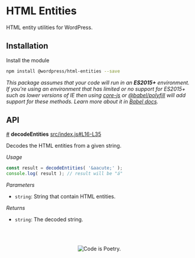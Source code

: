 # HTML Entities

HTML entity utilities for WordPress.

## Installation

Install the module

```bash
npm install @wordpress/html-entities --save
```

_This package assumes that your code will run in an **ES2015+** environment. If you're using an environment that has limited or no support for ES2015+ such as lower versions of IE then using [core-js](https://github.com/zloirock/core-js) or [@babel/polyfill](https://babeljs.io/docs/en/next/babel-polyfill) will add support for these methods. Learn more about it in [Babel docs](https://babeljs.io/docs/en/next/caveats)._

## API

<!-- START TOKEN(Autogenerated API docs) -->

<a href="#decodeentities">#</a> **decodeEntities** [src/index.js#L16-L35](src/index.js#L16-L35)

Decodes the HTML entities from a given string.

_Usage_

```js
const result = decodeEntities( '&aacute;' );
console.log( result ); // result will be "á"
```

_Parameters_

-   `string`: String that contain HTML entities.

_Returns_

-   `string`: The decoded string.


<!-- END TOKEN(Autogenerated API docs) -->

<br/><br/><p align="center"><img src="https://s.w.org/style/images/codeispoetry.png?1" alt="Code is Poetry." /></p>
